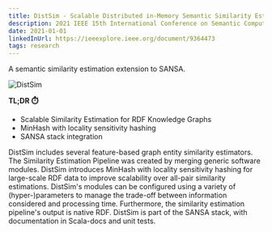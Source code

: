 ```yaml
---
title: DistSim - Scalable Distributed in-Memory Semantic Similarity Estimation for RDF Knowledge Graphs
description: 2021 IEEE 15th International Conference on Semantic Computing (ICSC), Carsten Felix Draschner, Jens Lehmann and Hajira Jabeen
date: 2021-01-01
linkedInUrl: https://ieeexplore.ieee.org/document/9364473
tags: research
---
```


A semantic similarity estimation extension to SANSA.

![DistSim](/img/research_images/distsim.png)

**TL;DR ⏱️**
- Scalable Similarity Estimation for RDF Knowledge Graphs
- MinHash with locality sensitivity hashing
- SANSA stack integration

<!-- excerpt -->

DistSim includes several feature-based graph entity similarity estimators. The Similarity Estimation Pipeline was created by merging generic software modules. DistSim introduces MinHash with locality sensitivity hashing for large-scale RDF data to improve scalability over all-pair similarity estimations. DistSim's modules can be configured using a variety of (hyper-)parameters to manage the trade-off between information considered and processing time. Furthermore, the similarity estimation pipeline's output is native RDF. DistSim is part of the SANSA stack, with documentation in Scala-docs and unit tests.
